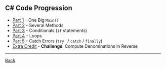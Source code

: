 C# Code Progression
---

+ [Part 1](Part%201.md) - One Big `Main()`
+ [Part 2](Part%202.md) - Several Methods
+ [Part 3](Part%203.md) - Conditionals (`if` statements)
+ [Part 4](Part%204.md) - Loops
+ [Part 5](Part%205.md) - Catch Errors (`try ` / `catch` / `finally`)
+ [Extra Credit](Extra%20Credit.md) - **Challenge**: Compute Denominations In Reverse

---

[Back](../ReadMe.md)
